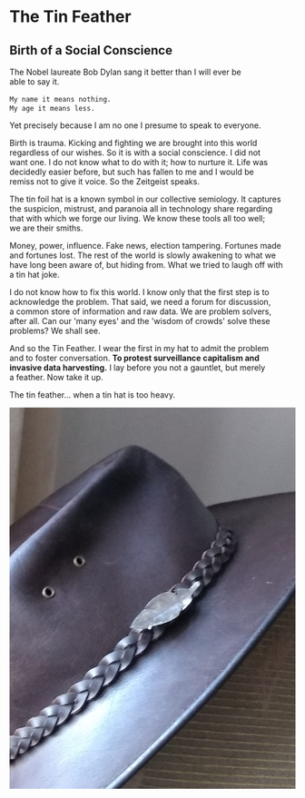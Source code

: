 # The Tin Feather

## Birth of a Social Conscience

The Nobel laureate Bob Dylan sang it better than I will ever be<br>able to say it. 
```
My name it means nothing.
My age it means less.
```
Yet precisely because I am no one I presume to speak to everyone.


Birth is trauma. Kicking and fighting we are brought into this world <br>
regardless of our wishes. So it is with a social conscience. I did not<br>
want one. I do not know what to do with it; how to nurture it. Life was<br>
decidedly easier before, but such has fallen to me and I would be<br>
remiss not to give it voice. So the Zeitgeist speaks.


The tin foil hat is a known symbol in our collective semiology. It captures<br>
the suspicion, mistrust, and paranoia all in technology share regarding<br>
that with which we forge our living. We know these tools all too well;<br>
we are their smiths.


Money, power, influence. Fake news, election tampering. Fortunes made<br>
and fortunes lost. The rest of the world is slowly awakening to what we<br>
have long been aware of, but hiding from. What we tried to laugh off with<br>
a tin hat joke.


I do not know how to fix this world. I know only that the first step is to<br>
acknowledge the problem. That said, we need a forum for discussion,<br>
a common store of information and raw data. We are problem solvers,<br>
after all. Can our 'many eyes' and the 'wisdom of crowds' solve these<br>
problems? We shall see.


And so the Tin Feather. I wear the first in my hat to admit the problem<br>
and to foster conversation. __To protest surveillance capitalism and<br>
invasive data harvesting.__ I lay before you not a gauntlet, but merely<br>
a feather. Now take it up.


The tin feather... when a tin hat is too heavy.

![Image of tin_feather](https://github.com/tin-feather/TheTinFeather/blob/master/images/tin_feather_on_hat.jpeg)
